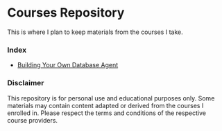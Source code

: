 # Courses Repository

This is where I plan to keep materials from the courses I take.


### Index
- [Building Your Own Database Agent](/deeplearning-building-your-own-database-agent/)


### Disclaimer

This repository is for personal use and educational purposes only. Some materials may contain content adapted or derived from the courses I enrolled in. Please respect the terms and conditions of the respective course providers.
